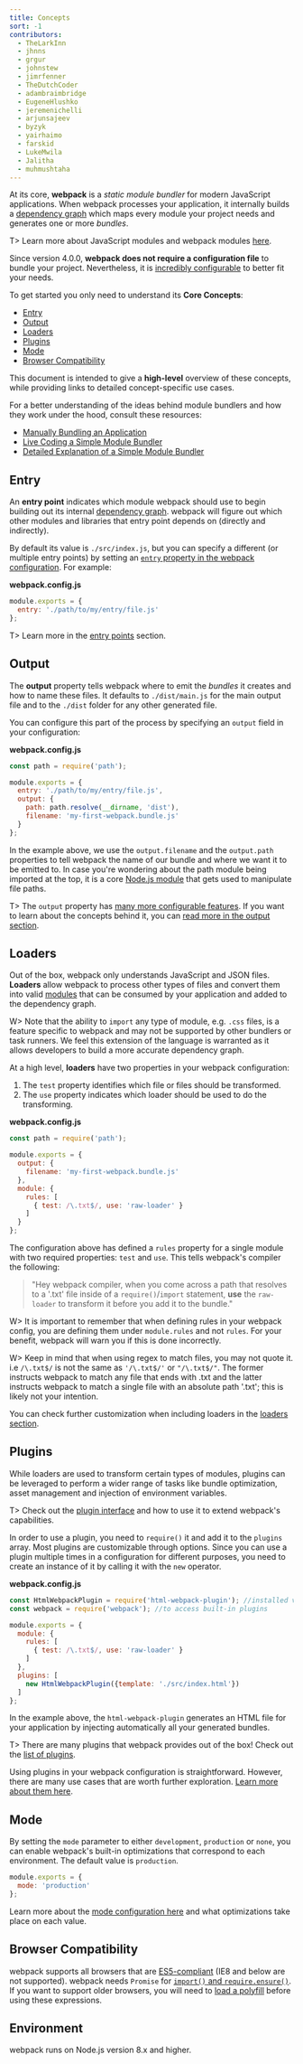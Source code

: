 ```yaml
---
title: Concepts
sort: -1
contributors:
  - TheLarkInn
  - jhnns
  - grgur
  - johnstew
  - jimrfenner
  - TheDutchCoder
  - adambraimbridge
  - EugeneHlushko
  - jeremenichelli
  - arjunsajeev
  - byzyk
  - yairhaimo
  - farskid
  - LukeMwila
  - Jalitha
  - muhmushtaha
---
```


At its core, __webpack__ is a _static module bundler_ for modern JavaScript applications. When webpack processes your application, it internally builds a [dependency graph](/concepts/dependency-graph/) which maps every module your project needs and generates one or more _bundles_.

T> Learn more about JavaScript modules and webpack modules [here](/concepts/modules).

Since version 4.0.0, __webpack does not require a configuration file__ to bundle your project. Nevertheless, it is [incredibly configurable](/configuration) to better fit your needs.

To get started you only need to understand its __Core Concepts__:

- [Entry](#entry)
- [Output](#output)
- [Loaders](#loaders)
- [Plugins](#plugins)
- [Mode](#mode)
- [Browser Compatibility](#browser-compatibility)

This document is intended to give a __high-level__ overview of these concepts, while providing links to detailed concept-specific use cases.

For a better understanding of the ideas behind module bundlers and how they work under the hood, consult these resources:

- [Manually Bundling an Application](https://www.youtube.com/watch?v=UNMkLHzofQI)
- [Live Coding a Simple Module Bundler](https://www.youtube.com/watch?v=Gc9-7PBqOC8)
- [Detailed Explanation of a Simple Module Bundler](https://github.com/ronami/minipack)


## Entry

An __entry point__ indicates which module webpack should use to begin building out its internal [dependency graph](/concepts/dependency-graph/). webpack will figure out which other modules and libraries that entry point depends on (directly and indirectly).

By default its value is `./src/index.js`, but you can specify a different (or multiple entry points) by setting an [`entry` property in the webpack configuration](/configuration/entry-context/#entry). For example:

__webpack.config.js__

``` js
module.exports = {
  entry: './path/to/my/entry/file.js'
};
```

T> Learn more in the [entry points](/concepts/entry-points) section.


## Output

The __output__ property tells webpack where to emit the _bundles_ it creates and how to name these files. It defaults to `./dist/main.js` for the main output file and to the `./dist` folder for any other generated file.

You can configure this part of the process by specifying an `output` field in your configuration:

__webpack.config.js__

```javascript
const path = require('path');

module.exports = {
  entry: './path/to/my/entry/file.js',
  output: {
    path: path.resolve(__dirname, 'dist'),
    filename: 'my-first-webpack.bundle.js'
  }
};
```

In the example above, we use the `output.filename` and the `output.path` properties to tell webpack the name of our bundle and where we want it to be emitted to. In case you're wondering about the path module being imported at the top, it is a core [Node.js module](https://nodejs.org/api/modules.html) that gets used to manipulate file paths.

T> The `output` property has [many more configurable features](/configuration/output). If you want to learn about the concepts behind it, you can [read more in the output section](/concepts/output).


## Loaders

Out of the box, webpack only understands JavaScript and JSON files. __Loaders__ allow webpack to process other types of files and convert them into valid [modules](/concepts/modules) that can be consumed by your application and added to the dependency graph.

W> Note that the ability to `import` any type of module, e.g. `.css` files, is a feature specific to webpack and may not be supported by other bundlers or task runners. We feel this extension of the language is warranted as it allows developers to build a more accurate dependency graph.

At a high level, __loaders__ have two properties in your webpack configuration:

1. The `test` property identifies which file or files should be transformed.
2. The `use` property indicates which loader should be used to do the transforming.

__webpack.config.js__

```javascript
const path = require('path');

module.exports = {
  output: {
    filename: 'my-first-webpack.bundle.js'
  },
  module: {
    rules: [
      { test: /\.txt$/, use: 'raw-loader' }
    ]
  }
};
```

The configuration above has defined a `rules` property for a single module with two required properties: `test` and `use`. This tells webpack's compiler the following:

> "Hey webpack compiler, when you come across a path that resolves to a '.txt' file inside of a `require()`/`import` statement, __use__ the `raw-loader` to transform it before you add it to the bundle."

W> It is important to remember that when defining rules in your webpack config, you are defining them under `module.rules` and not `rules`. For your benefit, webpack will warn you if this is done incorrectly.

W> Keep in mind that when using regex to match files, you may not quote it. i.e `/\.txt$/` is not the same as `'/\.txt$/'` or `"/\.txt$/"`. The former instructs webpack to match any file that ends with .txt and the latter instructs webpack to match a single file with an absolute path '.txt'; this is likely not your intention.

You can check further customization when including loaders in the [loaders section](/concepts/loaders).


## Plugins

While loaders are used to transform certain types of modules, plugins can be leveraged to perform a wider range of tasks like bundle optimization, asset management and injection of environment variables.

T> Check out the [plugin interface](/api/plugins) and how to use it to extend webpack's capabilities.

In order to use a plugin, you need to `require()` it and add it to the `plugins` array. Most plugins are customizable through options. Since you can use a plugin multiple times in a configuration for different purposes, you need to create an instance of it by calling it with the `new` operator.

__webpack.config.js__

```javascript
const HtmlWebpackPlugin = require('html-webpack-plugin'); //installed via npm
const webpack = require('webpack'); //to access built-in plugins

module.exports = {
  module: {
    rules: [
      { test: /\.txt$/, use: 'raw-loader' }
    ]
  },
  plugins: [
    new HtmlWebpackPlugin({template: './src/index.html'})
  ]
};
```

In the example above, the `html-webpack-plugin` generates an HTML file for your application by injecting automatically all your generated bundles.

T> There are many plugins that webpack provides out of the box! Check out the [list of plugins](/plugins).

Using plugins in your webpack configuration is straightforward. However, there are many use cases that are worth further exploration. [Learn more about them here](/concepts/plugins).


## Mode

By setting the `mode` parameter to either `development`, `production` or `none`, you can enable webpack's built-in optimizations that correspond to each environment. The default value is `production`.

```javascript
module.exports = {
  mode: 'production'
};
```

Learn more about the [mode configuration here](/configuration/mode) and what optimizations take place on each value.


## Browser Compatibility

webpack supports all browsers that are [ES5-compliant](https://kangax.github.io/compat-table/es5/) (IE8 and below are not supported). webpack needs `Promise` for [`import()` and `require.ensure()`](/guides/code-splitting/#dynamic-imports). If you want to support older browsers, you will need to [load a polyfill](/guides/shimming/) before using these expressions.


## Environment

webpack runs on Node.js version 8.x and higher.
